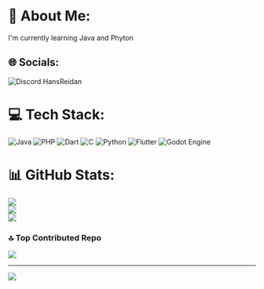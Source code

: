 # 💫 About Me:
I'm currently learning Java and Phyton


## 🌐 Socials:
![Discord](https://img.shields.io/badge/Discord-%237289DA.svg?logo=discord&logoColor=white) HansReidan

# 💻 Tech Stack:
![Java](https://img.shields.io/badge/java-%23ED8B00.svg?style=for-the-badge&logo=openjdk&logoColor=white) ![PHP](https://img.shields.io/badge/php-%23777BB4.svg?style=for-the-badge&logo=php&logoColor=white) ![Dart](https://img.shields.io/badge/dart-%230175C2.svg?style=for-the-badge&logo=dart&logoColor=white) ![C](https://img.shields.io/badge/c-%2300599C.svg?style=for-the-badge&logo=c&logoColor=white) ![Python](https://img.shields.io/badge/python-3670A0?style=for-the-badge&logo=python&logoColor=ffdd54) ![Flutter](https://img.shields.io/badge/Flutter-%2302569B.svg?style=for-the-badge&logo=Flutter&logoColor=white) ![Godot Engine](https://img.shields.io/badge/GODOT-%23FFFFFF.svg?style=for-the-badge&logo=godot-engine)
# 📊 GitHub Stats:
![](https://github-readme-stats.vercel.app/api?username=HansReidan&theme=tokyonight&hide_border=false&include_all_commits=true&count_private=true)<br/>
![](https://nirzak-streak-stats.vercel.app/?user=HansReidan&theme=tokyonight&hide_border=false)<br/>
![](https://github-readme-stats.vercel.app/api/top-langs/?username=HansReidan&theme=tokyonight&hide_border=false&include_all_commits=true&count_private=true&layout=compact)

### 🔝 Top Contributed Repo
![](https://github-contributor-stats.vercel.app/api?username=HansReidan&limit=5&theme=tokyonight&combine_all_yearly_contributions=true)

---
[![](https://visitcount.itsvg.in/api?id=HansReidan&icon=0&color=0)](https://visitcount.itsvg.in)

<!-- Proudly created with GPRM ( https://gprm.itsvg.in ) -->
